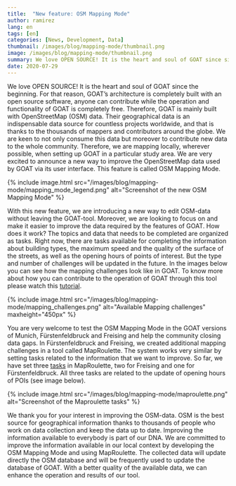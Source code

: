 ```yaml
---
title:  "New feature: OSM Mapping Mode"
author: ramirez
lang: en
tags: [en]
categories: [News, Development, Data]
thumbnail: /images/blog/mapping-mode/thumbnail.png
image: /images/blog/mapping-mode/thumbnail.png
summary: We love OPEN SOURCE! It is the heart and soul of GOAT since since its start. Driven by this enthusiasm, we have created a new feature in GOAT that provides mapping challenges, encouraging users to participate in the OSM project and fill the data gaps.
date: 2020-07-29
---
```

We love OPEN SOURCE! It is the heart and soul of GOAT since the beginning. For that reason, GOAT’s architecture is completely built with an open source software, anyone can contribute while the operation and functionality of GOAT is completely free. Therefore, GOAT is mainly built with OpenStreetMap (OSM) data. Their geographical data is an indispensable data source for countless projects worldwide, and that is thanks to the thousands of mappers and contributors around the globe. We are keen to not only consume this data but moreover to contribute new data to the whole community. Therefore, we are mapping locally, wherever possible, when setting up GOAT in a particular study area. We are very excited to announce a new way to improve the OpenStreetMap data used by GOAT via its user interface. This feature is called OSM Mapping Mode.

{% include image.html src="/images/blog/mapping-mode/mapping_mode_legend.png" alt="Screenshot of the new OSM Mapping Mode" %}

With this new feature, we are introducing a new way to edit OSM-data without leaving the GOAT-tool. Moreover, we are looking to focus on and make it easier to improve the data required by the features of GOAT. How does it work? The topics and data that needs to be completed are organized as tasks. Right now, there are tasks available for completing the information about building types, the maximum speed and the quality of the surface of the streets, as well as the opening hours of points of interest. But the type and number of challenges will be updated in the future. In the images below you can see how the mapping challenges look like in GOAT. To know more about how you can contribute to the operation of GOAT through this tool please watch this [tutorial](../docs/osm_tutorial/).

{% include image.html src="/images/blog/mapping-mode/mapping_challenges.png" alt="Available Mapping challenges" maxheight="450px" %}

You are very welcome to test the OSM Mapping Mode in the GOAT versions of Munich, Fürstenfeldbruck and Freising and help the community closing data gaps. In Fürstenfeldbruck and Freising, we created additional mapping challenges in a tool called MapRoulette. The system works very similar by setting tasks related to the information that we want to improve. So far, we have set three [tasks](https://maproulette.org/browse/challenges?project=GOAT) in MapRoulette, two for Freising and one for Fürstenfeldbruck. All three tasks are related to the update of opening hours of POIs (see image below).

{% include image.html src="/images/blog/mapping-mode/maproulette.png" alt="Screenshot of the Maproulette tasks" %}

We thank you for your interest in improving the OSM-data. OSM is the best source for geographical information thanks to thousands of people who work on data collection and keep the data up to date. Improving the information available to everybody is part of our DNA. We are committed to improve the information available in our local context by developing the OSM Mapping Mode and using MapRoulette. The collected data will update directly the OSM database and will be frequently used to update the database of GOAT. With a better quality of the available data, we can enhance the operation and results of our tool.